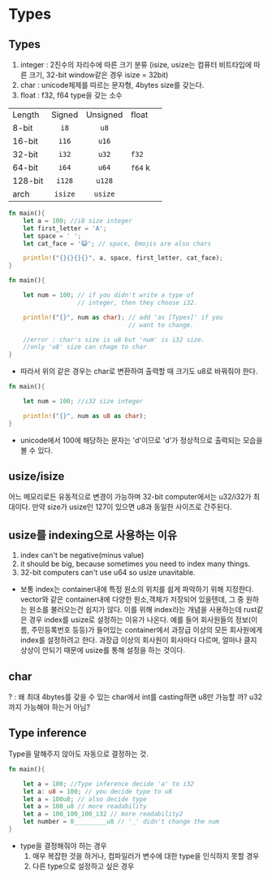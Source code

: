 # Types
## Types

1. integer : 2진수의 자리수에 따른 크기 분류 (isize, usize는 컴퓨터 비트타입에 따른 크기, 32-bit window같은 경우 isize = 32bit)
2. char : unicode체제를 따르는 문자형, 4bytes size를 갖는다.
3. float : f32, f64 type을 갖는 소수

|         |         |          |         |     |
| ------- | :-----: | :------: | ------- | --- |
| Length  | Signed  | Unsigned | float   |     |
| 8-bit   |  `i8`   |   `u8`   |         |     |
| 16-bit  |  `i16`  |  `u16`   |         |     |
| 32-bit  | `i32`   |  `u32`   | `f32`   |     |
| 64-bit  |  `i64`  |  `u64`   | `f64` k |     |
| 128-bit | `i128`  |  `u128`  |         |     |
| arch    | `isize` | `usize`  |         |     |
```rust title='Types Ex'
fn main(){
	let a = 100; //i8 size integer
	let first_letter = 'A';
	let space = ' ';
	let cat_face = '😺'; // space, Emojis are also chars

	println!("{}{}{}{}", a, space, first_letter, cat_face);
}
```

```rust title='if you want show int to char [error]'
fn main(){

	let num = 100; // if you didn't write a type of
	               // integer, then they choose i32.

	println!("{}", num as char); // add 'as [Types]' if you 
	                             // want to change.

	//error : char's size is u8 but 'num' is i32 size. 
	//only 'u8' size can chage to char
}
```

- 따라서 위의 같은 경우는 char로 변환하여 출력할 때 크기도 u8로 바꿔줘야 한다.

```rust
fn main(){

	let num = 100; //i32 size integer

	println!("{}", num as u8 as char);
}
```

- unicode에서 100에 해당하는 문자는 'd'이므로 'd'가 정상적으로 출력되는 모습을 볼 수 있다.

## usize/isize

어느 메모리로든 유동적으로 변경이 가능하며 32-bit computer에서는 u32/i32가 최대이다. 만약 size가 usize인 127이 있으면 u8과 동일한 사이즈로 간주된다.

## usize를 indexing으로 사용하는 이유

1. index can't be negative(minus value)
2. it should be big, because sometimes you need to index many things.
3. 32-bit computers can't use u64 so usize unavitable.

- 보통 index는 container내에 특정 원소의 위치를 쉽게 파악하기 위해 지정한다.
	vector와 같은 container내에 다양한 원소,객체가 저장되어 있을텐데, 그 중 원하는 원소를 불러오는건 쉽지가 않다. 이를 위해 index라는 개념을 사용하는데 rust같은 경우 index를 usize로 설정하는 이유가 나온다. 예를 들어 회사원들의 정보(이름, 주민등록번호 등등)가 들어있는 container에서 과장급 이상의 모든 회사원에게 index를 설정하려고 한다. 과장급 이상의 회사원이 회사마다 다르며, 얼마나 클지 상상이 안되기 때문에 usize를 통해 설정을 하는 것이다.

## char

? : 왜 최대 4bytes를 갖을 수 있는 char에서 int를 casting하면 u8만 가능할 까?
    u32까지 가능해야 하는거 아님?

## Type inference

Type을 말해주지 않아도 자동으로 결정하는 것. 

```rust title=j'Type inference'
fn main(){

	let a = 100; //Type inference decide 'a' to i32
	let a: u8 = 100; // you decide type to u8
	let a = 100u8; // also decide type
	let a = 100_u8 // more readability
	let a = 100_100_100_i32 // more readability2
	let number = 0_________u8 // '_' didn't change the num
}
```

- type을 결정해줘야 하는 경우
	1. 매우 복잡한 것을 하거나, 컴파일러가 변수에 대한 type을 인식하지 못할 경우
	2. 다른 type으로 설정하고 싶은 경우
